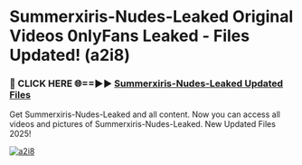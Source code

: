 # Summerxiris-Nudes-Leaked Original Videos 0nlyFans Leaked - Files Updated! (a2i8)

<h3>🔴 CLICK HERE 🌐==►► <a href="https://tinyurl.com/yc6ubb5a" rel="nofollow">Summerxiris-Nudes-Leaked Updated Files</a></h3>

Get Summerxiris-Nudes-Leaked and all content. Now you can access all videos and pictures of Summerxiris-Nudes-Leaked. New Updated Files 2025!

[![a2i8](https://i.imgur.com/7eu0CRL.gif)](https://tinyurl.com/yc6ubb5a)
